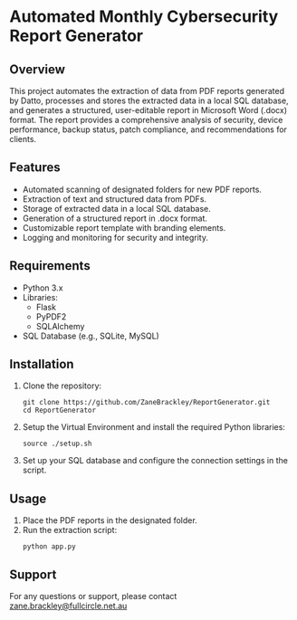 # Automated Monthly Cybersecurity Report Generator

## Overview
This project automates the extraction of data from PDF reports generated by Datto, processes and stores the extracted data in a local SQL database, and generates a structured, user-editable report in Microsoft Word (.docx) format. The report provides a comprehensive analysis of security, device performance, backup status, patch compliance, and recommendations for clients.

## Features
- Automated scanning of designated folders for new PDF reports.
- Extraction of text and structured data from PDFs.
- Storage of extracted data in a local SQL database.
- Generation of a structured report in .docx format.
- Customizable report template with branding elements.
- Logging and monitoring for security and integrity.

## Requirements
- Python 3.x
- Libraries:
  - Flask
  - PyPDF2
  - SQLAlchemy
- SQL Database (e.g., SQLite, MySQL)

## Installation
1. Clone the repository:
   ```
   git clone https://github.com/ZaneBrackley/ReportGenerator.git
   cd ReportGenerator
   ```

2. Setup the Virtual Environment and install the required Python libraries:
   ```
   source ./setup.sh
   ```

3. Set up your SQL database and configure the connection settings in the script.

## Usage
1. Place the PDF reports in the designated folder.
2. Run the extraction script:
   ```
   python app.py
   ```

## Support
For any questions or support, please contact zane.brackley@fullcircle.net.au